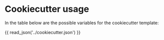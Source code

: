 # Cookiecutter usage

In the table below are the possible variables for the cookiecutter template:

{{ read_json('../cookiecutter.json') }}